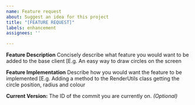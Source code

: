```yaml
---
name: Feature request
about: Suggest an idea for this project
title: "[FEATURE REQUEST]"
labels: enhancement
assignees: ''

---
```


**Feature Description**
Concisely describe what feature you would want to be added to the base client [E.g. An easy way to draw circles on the screen

**Feature Implementation**
Describe how you would want the feature to be implemented [E.g. Adding a method to the RenderUtils class getting the circle position, radius and colour

**Current Version:** The ID of the commit you are currently on. _(Optional)_
